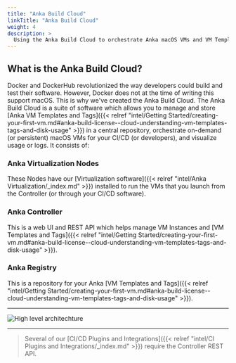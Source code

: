 ```yaml
---
title: "Anka Build Cloud"
linkTitle: "Anka Build Cloud"
weight: 4
description: >
  Using the Anka Build Cloud to orchestrate Anka macOS VMs and VM Template/Tag storage
---
```


## What is the Anka Build Cloud?

Docker and DockerHub revolutionized the way developers could build and test their software. However, Docker does not at the time of writing this support macOS. This is why we've created the Anka Build Cloud. The Anka Build Cloud is a suite of software which allows you to manage and store [Anka VM Templates and Tags]({{< relref "intel/Getting Started/creating-your-first-vm.md#anka-build-license--cloud-understanding-vm-templates-tags-and-disk-usage" >}}) in a central repository, orchestrate on-demand (or persistent) macOS VMs for your CI/CD (or developers), and visualize usage or logs. It consists of:

### Anka Virtualization Nodes

These Nodes have our [Virtualization software]({{< relref "intel/Anka Virtualization/_index.md" >}}) installed to run the VMs that you launch from the Controller (or through your CI/CD software).

### Anka Controller

This is a web UI and REST API which helps manage VM Instances and [VM Templates and Tags]({{< relref "intel/Getting Started/creating-your-first-vm.md#anka-build-license--cloud-understanding-vm-templates-tags-and-disk-usage" >}}).

### Anka Registry

This is a repository for your Anka [VM Templates and Tags]({{< relref "intel/Getting Started/creating-your-first-vm.md#anka-build-license--cloud-understanding-vm-templates-tags-and-disk-usage" >}}).

---

![High level architechture](/images/anka-build/high-level.png)

---

> Several of our [CI/CD Plugins and Integrations]({{< relref "intel/CI Plugins and Integrations/_index.md" >}}) require the Controller REST API.
